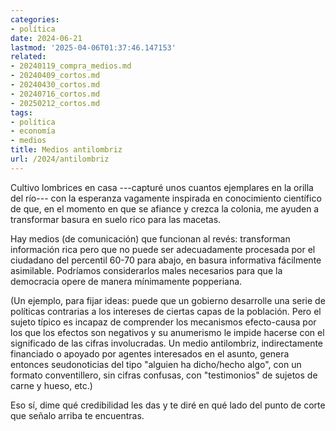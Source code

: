 ```yaml
---
categories:
- política
date: 2024-06-21
lastmod: '2025-04-06T01:37:46.147153'
related:
- 20240119_compra_medios.md
- 20240409_cortos.md
- 20240430_cortos.md
- 20240716_cortos.md
- 20250212_cortos.md
tags:
- política
- economía
- medios
title: Medios antilombriz
url: /2024/antilombriz
---
```


Cultivo lombrices en casa ---capturé unos cuantos ejemplares en la orilla del río--- con la esperanza vagamente inspirada en conocimiento científico de que, en el momento en que se afiance y crezca la colonia, me ayuden a transformar basura en suelo rico para las macetas.

Hay medios (de comunicación) que funcionan al revés: transforman información rica pero que no puede ser adecuadamente procesada por el ciudadano del percentil 60-70 para abajo, en basura informativa fácilmente asimilable. Podríamos considerarlos males necesarios para que la democracia opere de manera mínimamente popperiana.

(Un ejemplo, para fijar ideas: puede que un gobierno desarrolle una serie de políticas contrarias a los intereses de ciertas capas de la población. Pero el sujeto típico es incapaz de comprender los mecanismos efecto-causa por los que los efectos son negativos y su anumerismo le impide hacerse con el significado de las cifras involucradas. Un medio antilombriz, indirectamente financiado o apoyado por agentes interesados en el asunto, genera entonces seudonoticias del tipo "alguien ha dicho/hecho algo", con un formato conventillero, sin cifras confusas, con "testimonios" de sujetos de carne y hueso, etc.)

Eso sí, dime qué credibilidad les das y te diré en qué lado del punto de corte que señalo arriba te encuentras.
